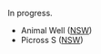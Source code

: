 In progress.

- Animal Well ([NSW](https://www.animalwell.net))
- Picross S ([NSW](https://en.m.wikipedia.org/wiki/Picross_S))
